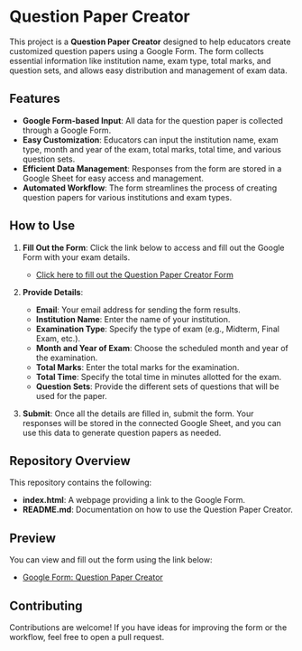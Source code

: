 # Question Paper Creator

This project is a **Question Paper Creator** designed to help educators create customized question papers using a Google Form. The form collects essential information like institution name, exam type, total marks, and question sets, and allows easy distribution and management of exam data.

## Features

- **Google Form-based Input**: All data for the question paper is collected through a Google Form.
- **Easy Customization**: Educators can input the institution name, exam type, month and year of the exam, total marks, total time, and various question sets.
- **Efficient Data Management**: Responses from the form are stored in a Google Sheet for easy access and management.
- **Automated Workflow**: The form streamlines the process of creating question papers for various institutions and exam types.

## How to Use

1. **Fill Out the Form**: Click the link below to access and fill out the Google Form with your exam details.
   - [Click here to fill out the Question Paper Creator Form](https://forms.gle/nJZrQQJfLZKLNJs37)
   
2. **Provide Details**:
   - **Email**: Your email address for sending the form results.
   - **Institution Name**: Enter the name of your institution.
   - **Examination Type**: Specify the type of exam (e.g., Midterm, Final Exam, etc.).
   - **Month and Year of Exam**: Choose the scheduled month and year of the examination.
   - **Total Marks**: Enter the total marks for the examination.
   - **Total Time**: Specify the total time in minutes allotted for the exam.
   - **Question Sets**: Provide the different sets of questions that will be used for the paper.

3. **Submit**: Once all the details are filled in, submit the form. Your responses will be stored in the connected Google Sheet, and you can use this data to generate question papers as needed.

## Repository Overview

This repository contains the following:

- **index.html**: A webpage providing a link to the Google Form.
- **README.md**: Documentation on how to use the Question Paper Creator.

## Preview

You can view and fill out the form using the link below:
- [Google Form: Question Paper Creator](https://forms.gle/nJZrQQJfLZKLNJs37)

## Contributing

Contributions are welcome! If you have ideas for improving the form or the workflow, feel free to open a pull request.




